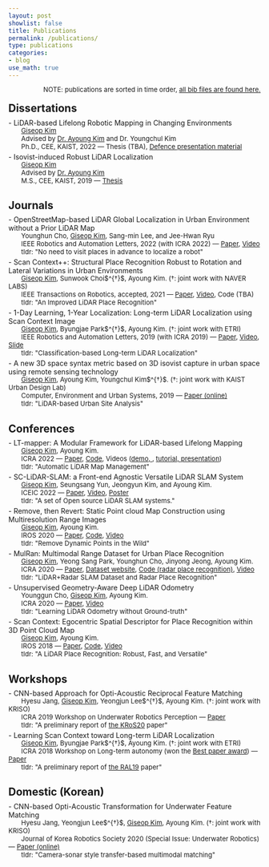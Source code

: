 ```yaml
---
layout: post
showlist: false 
title: Publications
permalink: /publications/
type: publications
categories:
- blog
use_math: true
---
```


<p style="margin-top:-15px"> </p>
<p style="font-size:13px; float:right;">
    NOTE: publications are sorted in time order, <a href="https://www.semanticscholar.org/author/Giseop-Kim/66319300"> all bib files are found here. </a>
</p>

<br>

## Dissertations 

<p style="margin-top:-10px"> </p>
<p id="msthesis"> </p>
- LiDAR-based Lifelong Robotic Mapping in Changing Environments
<p style="margin-top:-15px"> </p>
<p style="font-size:13px;">
&nbsp;&nbsp;&nbsp;&nbsp;&nbsp;&nbsp; <u>Giseop Kim</u> <br>
&nbsp;&nbsp;&nbsp;&nbsp;&nbsp;&nbsp; Advised by  <a href="https://ayoungk.github.io/" target="_blank"> Dr. Ayoung Kim</a> and Dr. Youngchul Kim<br>
&nbsp;&nbsp;&nbsp;&nbsp;&nbsp;&nbsp; Ph.D., CEE, KAIST, 2022 —  
    Thesis (TBA), <a href="https://docs.google.com/presentation/d/e/2PACX-1vQW1_LZZ6_RiOG2zmIZO9tR52ryRSDCDvJuK5YWrrHO5Y_iBNA-IB-_nsB8LcvZcl8Zfc6NU0A3nPWS/pub?start=false&loop=false&delayms=60000&slide=id.gfabac6aa73_0_21" target="_blank"> Defence presentation material </a>
    <br>
</p>

<p style="margin-top:-10px"> </p>
<p id="msthesis"> </p>
- Isovist-induced Robust LiDAR Localization
<p style="margin-top:-15px"> </p>
<p style="font-size:13px;">
&nbsp;&nbsp;&nbsp;&nbsp;&nbsp;&nbsp; <u>Giseop Kim</u> <br>
&nbsp;&nbsp;&nbsp;&nbsp;&nbsp;&nbsp; Advised by <a href="https://ayoungk.github.io/" target="_blank"> Dr. Ayoung Kim</a> <br>
&nbsp;&nbsp;&nbsp;&nbsp;&nbsp;&nbsp; M.S., CEE, KAIST, 2019 —  
    <a href="/publications/gkim-dissertation-ms.pdf" target="_blank"> Thesis</a>
    <br>
</p>

## Journals 

<p style="margin-top:-10px"> </p>
<p id="j22"> </p>
- OpenStreetMap-based LiDAR Global Localization in Urban Environment without a Prior LiDAR Map	
<p style="margin-top:-15px"> </p>
<p style="font-size:13px;">
&nbsp;&nbsp;&nbsp;&nbsp;&nbsp;&nbsp; Younghun Cho, <u>Giseop Kim</u>, Sang-min Lee, and Jee-Hwan Ryu<br>
&nbsp;&nbsp;&nbsp;&nbsp;&nbsp;&nbsp; IEEE Robotics and Automation Letters, 2022 (with ICRA 2022) — 
    <a href="/publications/ycho-2022-ral.pdf" target="_blank"> Paper</a>,  
    <a href="https://youtu.be/lCYNzUg-Fcc" target="_blank"> Video</a>
    <br>
&nbsp;&nbsp;&nbsp;&nbsp;&nbsp;&nbsp; tldr: "No need to visit places in advance to localize a robot"  <br>
</p>


<p style="margin-top:-10px"> </p>
<p id="j20sc2"> </p>
- Scan Context++: Structural Place Recognition Robust to Rotation and Lateral Variations in Urban Environments
<p style="margin-top:-15px"> </p>
<p style="font-size:13px;">
&nbsp;&nbsp;&nbsp;&nbsp;&nbsp;&nbsp; <u>Giseop Kim</u>, Sunwook Choi$^{†}$, Ayoung Kim. (†: joint work with NAVER LABS)<br>
&nbsp;&nbsp;&nbsp;&nbsp;&nbsp;&nbsp; IEEE Transactions on Robotics, accepted, 2021 — 
    <a href="/publications/gkim-2021-tro.pdf" target="_blank"> Paper</a>,  
    <a href="https://youtu.be/ZWEqwYKQIeg" target="_blank"> Video</a>,  
    Code (TBA) <br>
&nbsp;&nbsp;&nbsp;&nbsp;&nbsp;&nbsp; tldr: "An Improved LiDAR Place Recognition"  <br>
</p>

<p style="margin-top:-10px"> </p>
<p id="ral19"> </p>
- 1-Day Learning, 1-Year Localization: Long-term LiDAR Localization using Scan Context Image
<p style="margin-top:-15px"> </p>
<p style="font-size:13px;">
&nbsp;&nbsp;&nbsp;&nbsp;&nbsp;&nbsp; <u>Giseop Kim</u>, Byungjae Park$^{†}$, Ayoung Kim. (†: joint work with ETRI)<br>
&nbsp;&nbsp;&nbsp;&nbsp;&nbsp;&nbsp; IEEE Robotics and Automation Letters, 2019 (with ICRA 2019) —  
    <a href="/publications/gkim-2019-ral.pdf" target="_blank"> Paper</a>,  
    <a href="https://www.youtube.com/watch?v=apmmduXTnaE" target="_blank"> Video</a>,
    <a href="https://www.dropbox.com/sh/pn01awfz7huys45/AABOEz3hJ2FLuhUkfjrsJs3Fa?dl=0" target="_blank"> Slide</a>
    <br>
&nbsp;&nbsp;&nbsp;&nbsp;&nbsp;&nbsp; tldr: "Classification-based Long-term LiDAR Localization"  <br>
</p>

<p style="margin-top:-10px"> </p>
<p id="ceus19"> </p>
- A new 3D space syntax metric based on 3D isovist capture in urban space using remote sensing technology
<p style="margin-top:-15px"> </p>
<p style="font-size:13px;">
&nbsp;&nbsp;&nbsp;&nbsp;&nbsp;&nbsp; <u>Giseop Kim</u>, Ayoung Kim, Youngchul Kim$^{†}$. (†: joint work with KAIST Urban Design Lab)<br>
&nbsp;&nbsp;&nbsp;&nbsp;&nbsp;&nbsp; Computer, Environment and Urban Systems, 2019 — <a href="https://www.sciencedirect.com/science/article/pii/S0198971518301881" target="_blank"> Paper (online)</a> <br>
&nbsp;&nbsp;&nbsp;&nbsp;&nbsp;&nbsp; tldr: "LiDAR-based Urban Site Analysis"  <br>
</p>



## Conferences  

<p style="margin-top:-10px"> </p>
<p id="icra22"> </p>
- LT-mapper: A Modular Framework for LiDAR-based Lifelong Mapping
<p style="margin-top:-15px"> </p>
<p style="font-size:13px;" id="iros20">
&nbsp;&nbsp;&nbsp;&nbsp;&nbsp;&nbsp; <u>Giseop Kim</u>, Ayoung Kim. <br>
&nbsp;&nbsp;&nbsp;&nbsp;&nbsp;&nbsp; ICRA 2022 —  
    <a href="/publications/gkim-2021-ltmapper.pdf" target="_blank"> Paper</a>,  
    <a href="https://github.com/gisbi-kim/lt-mapper" target="_blank"> Code</a>,
    Videos (<a href="https://youtu.be/2UWKKRfFlwc" target="_blank">demo, </a>,
    <a href="https://youtu.be/BXBTVurNToU" target="_blank">tutorial, </a>
    <a href="https://youtu.be/pFTwZpe3a6Q" target="_blank">presentation</a>)
    <br>
&nbsp;&nbsp;&nbsp;&nbsp;&nbsp;&nbsp; tldr: "Automatic LiDAR Map Management"  <br>
</p>

<p style="margin-top:-10px"> </p>
<p id="iceic22"> </p>
- SC-LiDAR-SLAM: a Front-end Agnostic Versatile LiDAR SLAM System
<p style="margin-top:-15px"> </p>
<p style="font-size:13px;" id="iros20">
&nbsp;&nbsp;&nbsp;&nbsp;&nbsp;&nbsp; <u>Giseop Kim</u>, Seungsang Yun, Jeongyun Kim, and Ayoung Kim. <br>
&nbsp;&nbsp;&nbsp;&nbsp;&nbsp;&nbsp; ICEIC 2022 —  
    <a href="/publications/gkim-2022-sclidarslam.pdf" target="_blank"> Paper</a>,
    <a href="https://youtu.be/XA6Q24GHQO0" target="_blank"> Video</a>,
    <a href="/publications/gkim-2022-sclidarslam-poster.pdf" target="_blank"> Poster</a>
    <br>
&nbsp;&nbsp;&nbsp;&nbsp;&nbsp;&nbsp; tldr: "A set of Open source LiDAR SLAM systems."  <br>
</p>

<p style="margin-top:-10px"> </p>
<p id="iros20"> </p>
- Remove, then Revert: Static Point cloud Map Construction using Multiresolution Range Images
<p style="margin-top:-15px"> </p>
<p style="font-size:13px;" id="iros20">
&nbsp;&nbsp;&nbsp;&nbsp;&nbsp;&nbsp; <u>Giseop Kim</u>, Ayoung Kim. <br>
&nbsp;&nbsp;&nbsp;&nbsp;&nbsp;&nbsp; IROS 2020 —  
    <a href="/publications/gkim-2020-iros.pdf" target="_blank"> Paper</a>,  
    <a href="https://github.com/irapkaist/removert" target="_blank"> Code</a>,
    <a href="https://www.youtube.com/watch?v=M9PEGi5fAq8" target="_blank"> Video</a>
    <br>
&nbsp;&nbsp;&nbsp;&nbsp;&nbsp;&nbsp; tldr: "Remove Dynamic Points in the Wild"  <br>
</p>

<p style="margin-top:-10px"> </p>
<p id="icra20mulran"> </p>
- MulRan: Multimodal Range Dataset for Urban Place Recognition
<p style="margin-top:-15px"> </p>
<p style="font-size:13px;">
&nbsp;&nbsp;&nbsp;&nbsp;&nbsp;&nbsp; <u>Giseop Kim</u>, Yeong Sang Park, Younghun Cho, Jinyong Jeong, Ayoung Kim. <br>
&nbsp;&nbsp;&nbsp;&nbsp;&nbsp;&nbsp; ICRA 2020 —  
    <a href="/publications/gkim-2020-icra.pdf" target="_blank"> Paper</a>,  
    <a href="https://sites.google.com/view/mulran-pr/home" target="_blank"> Dataset website</a>,
    <a href="https://github.com/irapkaist/scancontext/tree/master/fast_evaluator_radar" target="_blank"> Code (radar place recognition)</a>,
    <a href="https://www.youtube.com/watch?v=qJi1KJmrM2U" target="_blank"> Video</a>
    <br>
&nbsp;&nbsp;&nbsp;&nbsp;&nbsp;&nbsp; tldr: "LiDAR+Radar SLAM Dataset and Radar Place Recognition"  <br>
</p>

<p style="margin-top:-10px"> </p>
<p id="icra20undeeplo"> </p>
- Unsupervised Geometry-Aware Deep LiDAR Odometry
<p style="margin-top:-15px"> </p>
<p style="font-size:13px;">
&nbsp;&nbsp;&nbsp;&nbsp;&nbsp;&nbsp; Younggun Cho, <u>Giseop Kim</u>, Ayoung Kim. <br>
&nbsp;&nbsp;&nbsp;&nbsp;&nbsp;&nbsp; ICRA 2020 —  
    <a href="/publications/ycho-2020-icra.pdf" target="_blank"> Paper</a>,  
    <a href="https://www.youtube.com/watch?v=-imRJXq6ZuE" target="_blank"> Video</a>
    <br>
&nbsp;&nbsp;&nbsp;&nbsp;&nbsp;&nbsp; tldr: "Learning LiDAR Odometry without Ground-truth"  <br>
</p>

<p style="margin-top:-10px"> </p>
<p id="icra18sc"> </p>
- Scan Context: Egocentric Spatial Descriptor for Place Recognition within 3D Point Cloud Map
<p style="margin-top:-15px"> </p>
<p style="font-size:13px;">
&nbsp;&nbsp;&nbsp;&nbsp;&nbsp;&nbsp; <u>Giseop Kim</u>, Ayoung Kim. <br>
&nbsp;&nbsp;&nbsp;&nbsp;&nbsp;&nbsp; IROS 2018 —  
    <a href="/publications/gkim-2018-iros.pdf" target="_blank"> Paper</a>,  
    <a href="https://github.com/irapkaist/scancontext" target="_blank"> Code</a>,
    <a href="https://www.youtube.com/watch?v=_etNafgQXoY" target="_blank"> Video</a>
    <br>
&nbsp;&nbsp;&nbsp;&nbsp;&nbsp;&nbsp; tldr: "A LiDAR Place Recognition: Robust, Fast, and Versatile"  <br>
</p>


## Workshops 

<p style="margin-top:-10px"> </p>
<p id="icra19wsjang"> </p>
- CNN-based Approach for Opti-Acoustic Reciprocal Feature Matching
<p style="margin-top:-15px"> </p>
<p style="font-size:13px;">
&nbsp;&nbsp;&nbsp;&nbsp;&nbsp;&nbsp; Hyesu Jang, <u>Giseop Kim</u>, Yeongjun Lee$^{†}$, Ayoung Kim. (†: joint work with KRISO)<br>
&nbsp;&nbsp;&nbsp;&nbsp;&nbsp;&nbsp; ICRA 2019 Workshop on Underwater Robotics Perception —  
    <a href="/publications/hsjang-2019-icra-ws.pdf" target="_blank"> Paper</a>
    <br>
&nbsp;&nbsp;&nbsp;&nbsp;&nbsp;&nbsp; tldr: "A preliminary report of <a href="#kros20">the KRoS20</a> paper"  <br>
</p>

<p style="margin-top:-10px"> </p>
<p id="icra18ws"> </p>
- Learning Scan Context toward Long-term LiDAR Localization
<p style="margin-top:-15px"> </p>
<p style="font-size:13px;">
&nbsp;&nbsp;&nbsp;&nbsp;&nbsp;&nbsp; <u>Giseop Kim</u>, Byungjae Park$^{†}$, Ayoung Kim. (†: joint work with ETRI)<br>
&nbsp;&nbsp;&nbsp;&nbsp;&nbsp;&nbsp; ICRA 2018 Workshop on Long-term autonomy  (won the <a href="https://blockchair.com/bitcoin/transaction/7d23c8a6b6ea6c4acc3d6625cfb0aa5d8b91e6ea873a551f306fe17cb1ffa144#o=1" target="_blank"> Best paper award</a>) —  
    <a href="/publications/gkim-2018-icraws.pdf" target="_blank"> Paper</a>
    <br>
&nbsp;&nbsp;&nbsp;&nbsp;&nbsp;&nbsp; tldr: "A preliminary report of <a href="#ral19">the RAL19</a> paper"  <br>
</p>


## Domestic (Korean)

<p style="margin-top:-10px"> </p>
<p id="kros20"> </p>
- CNN-based Opti-Acoustic Transformation for Underwater Feature Matching 
<p style="margin-top:-15px"> </p>
<p style="font-size:13px;">
&nbsp;&nbsp;&nbsp;&nbsp;&nbsp;&nbsp; Hyesu Jang, Yeongjun Lee$^{†}$, <u>Giseop Kim</u>, Ayoung Kim. (†: joint work with KRISO)<br>
&nbsp;&nbsp;&nbsp;&nbsp;&nbsp;&nbsp; Journal of Korea Robotics Society 2020 (Special Issue: Underwater Robotics) —  
    <a href="http://jkros.org/_common/do.php?a=full&b=33&bidx=2176&aidx=26014" target="_blank"> Paper (online)</a>
    <br>
&nbsp;&nbsp;&nbsp;&nbsp;&nbsp;&nbsp; tldr: "Camera-sonar style transfer-based multimodal matching"  <br>
</p>
